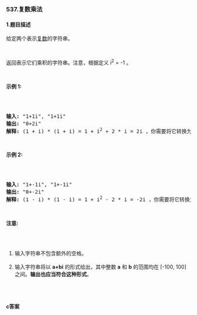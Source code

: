 ### 537.复数乘法

#### 1.题目描述

<p>给定两个表示<a href="https://baike.baidu.com/item/%E5%A4%8D%E6%95%B0/254365?fr=aladdin">复数</a>的字符串。</p><br/><p>返回表示它们乘积的字符串。注意，根据定义 i<sup>2</sup> = -1 。</p><br/><p><strong>示例 1:</strong></p><br/><pre><br/><strong>输入:</strong> &quot;1+1i&quot;, &quot;1+1i&quot;<br/><strong>输出:</strong> &quot;0+2i&quot;<br/><strong>解释:</strong> (1 + i) * (1 + i) = 1 + i<sup>2</sup> + 2 * i = 2i ，你需要将它转换为 0+2i 的形式。<br/></pre><br/><p><strong>示例 2:</strong></p><br/><pre><br/><strong>输入:</strong> &quot;1+-1i&quot;, &quot;1+-1i&quot;<br/><strong>输出:</strong> &quot;0+-2i&quot;<br/><strong>解释:</strong> (1 - i) * (1 - i) = 1 + i<sup>2</sup> - 2 * i = -2i ，你需要将它转换为 0+-2i 的形式。 <br/></pre><br/><p><strong>注意:</strong></p><br/><ol><br/>	<li>输入字符串不包含额外的空格。</li><br/>	<li>输入字符串将以&nbsp;<strong>a+bi</strong> 的形式给出，其中整数 <strong>a</strong> 和 <strong>b</strong> 的范围均在 [-100, 100] 之间。<strong>输出也应当符合这种形式</strong>。</li><br/></ol><br/>

#### c答案

```c

